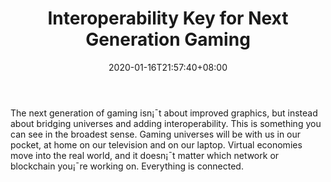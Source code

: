 ﻿---
title: "Interoperability Key for Next Generation Gaming"
date: 2020-01-16T21:57:40+08:00
lastmod: 2020-01-16T16:45:40+08:00
draft: false
authors: ["Octavia"]
description: "The next generation of gaming isn¡¯t about improved graphics, but instead about bridging universes and adding interoperability. This is something you can see in the broadest sense. Gaming universes will be with us in our pocket, at home on our television and on our laptop. Virtual economies move into the real world, and it doesn¡¯t matter which network or blockchain you¡¯re working on. Everything is connected."
featuredImage: "interoperability-key-for-next-generation-gaming.png"
tags: ["Virtual World","Play to Earn"]
categories: ["news"]
news: ["Virtual World"]
weight: 
lightgallery: true
pinned: false
recommend: false
recommend1: false
---

The next generation of gaming isn¡¯t about improved graphics, but instead about bridging universes and adding interoperability. This is something you can see in the broadest sense. Gaming universes will be with us in our pocket, at home on our television and on our laptop. Virtual economies move into the real world, and it doesn¡¯t matter which network or blockchain you¡¯re working on. Everything is connected.

<!--more-->

